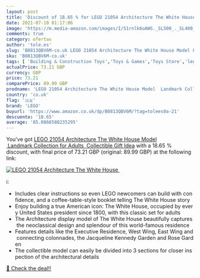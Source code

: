 ```yaml
---
layout: post
title: 'Discount of 18.65 % for LEGO 21054 Architecture The White House '
date: 2021-07-10 01:17:06
image: 'https://m.media-amazon.com/images/I/51rnlk6oAWS._SL500_._SL400_.jpg'
comments: true
category: ofertas
author: 'tole.es'
slug: 'B0813QBV6M-co.uk LEGO 21054 Architecture The White House Model Landmark...'
sku: 'B0813QBV6M-co.uk'
tags: [ 'Building & Construction Toys','Toys & Games','Toys Store','lego', ]
actualPrice: 73.21 GBP
currency: GBP
price: 73.21
comparePrice: 89.99 GBP
prodname: 'LEGO 21054 Architecture The White House Model  Landmark Collection for Adults  Collectible Gift Idea'
country: 'co.uk'
flag: '🇬🇧'
brand: 'LEGO'
buyurl: 'https://www.amazon.co.uk/dp/B0813QBV6M/?tag=tolees0a-21'
descuento: '18.65'
average: '85.0866588235295'
---
```


You've got [LEGO 21054 Architecture The White House Model  Landmark Collection for Adults  Collectible Gift Idea](https://www.amazon.co.uk/dp/B0813QBV6M/?tag=tolees0a-21) with a  18.65 % discount, with final price of 73.21 GBP (original: 89.99 GBP) at the following link:

[![LEGO 21054 Architecture The White House ](https://m.media-amazon.com/images/I/51rnlk6oAWS._SL500_._SL400_.jpg)](https://www.amazon.co.uk/dp/B0813QBV6M/?tag=tolees0a-21)

ℹ️:

- Includes clear instructions so even LEGO newcomers can build with confidence, and a coffee-table-style booklet telling The White House story
- Enjoy building a true American icon: The White House, occupied by every United States president since 1800, with this classic set for adults
- The Architecture display model of The White House beautifully captures the neoclassical design and splendour of this world-famous residence
- Features details like the Executive Residence, West Wing, East Wing and connecting colonnades, the Jacqueline Kennedy Garden and Rose Garden
- The collectible model can easily be divided into 3 sections for closer inspection of the architectural details

[🛒 Check the deal!!](https://www.amazon.co.uk/dp/B0813QBV6M/?tag=tolees0a-21)
